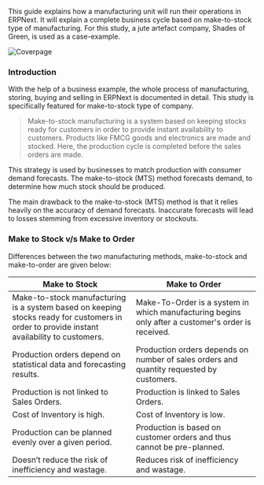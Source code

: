 This guide explains how a manufacturing unit will run their operations in ERPNext. It will explain a complete business cycle based on make-to-stock type of manufacturing. For this study, a jute artefact company, Shades of Green, is used as a case-example. 

![Coverpage](/assets/frappe_io/images/erpnext/m-t-s-coverpage-bags.jpg)

### Introduction

With the help of a business example, the whole process of manufacturing, storing, buying and selling in ERPNext is documented in detail. This study is specifically featured for make-to-stock type of company.

> Make-to-stock manufacturing is a system based on keeping stocks ready for customers in order to provide instant availability to customers. Products like FMCG goods and electronics are made and stocked. Here, the production cycle is completed before the sales orders are made. 

This strategy is used by businesses to match production with consumer demand forecasts. The make-to-stock (MTS) method forecasts demand, to determine how much stock should be produced.

The main drawback to the make-to-stock (MTS) method is that it relies heavily on the accuracy of demand forecasts. Inaccurate forecasts will lead to losses stemming from excessive inventory or stockouts.

### Make to Stock v/s Make to Order

Differences between the two manufacturing methods, make-to-stock and make-to-order are given below:

<table class="table table-bordered">
	<thead>
		<tr>
			<th width="50%">Make to Stock</th>
			<th width="50%">Make to Order</th>
		</tr>
	</thead>
	<tbody>
		<tr>
			<td>Make-to-stock manufacturing is a system based on keeping stocks ready for customers in order to provide instant availability to customers.</td>
			<td>Make-To-Order  is a system in which manufacturing begins only after a customer's order is received.</td>
		</tr>
		<tr>
			<td>Production orders depend on statistical data and forecasting results.</td>
			<td>Production orders depends on number of sales orders and quantity requested by customers.</td>
		</tr>
		<tr>
			<td>Production is not linked to Sales Orders.</td>
			<td>Production is linked to Sales Orders.</td>
		</tr>
		<tr>
			<td>Cost of Inventory is high.</td>
			<td>Cost of Inventory is low.</td>
		</tr>
		<tr>
			<td>Production can be planned evenly over a given period.</td>
			<td>Production is based on customer orders and thus cannot be pre-planned.</td>
		</tr>
		<tr>
			<td>Doesn’t reduce the risk of inefficiency and wastage.</td>
			<td>Reduces risk of inefficiency and wastage.</td>
		</tr>
	</tbody>
</table>